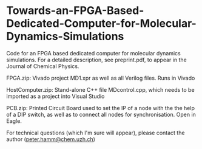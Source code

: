 # Towards-an-FPGA-Based-Dedicated-Computer-for-Molecular-Dynamics-Simulations

Code for an FPGA based dedicated computer for molecular dynamics simulations. 
For a detailed description, see preprint.pdf, to appear in the Journal of 
Chemical Physics.

FPGA.zip: Vivado project MD1.xpr as well as all Verilog files. Runs in Vivado

HostComputer.zip: Stand-alone C++ file MDcontrol.cpp, which needs to be imported 
as a project into Visual Studio  

PCB.zip: Printed Circuit Board used to set the IP of a node with the the help of 
a DIP switch, as well as to connect all nodes for synchronisation. Open in Eagle.

For technical questions (which I'm sure will appear), please contact the author 
(peter.hamm@chem.uzh.ch) 
